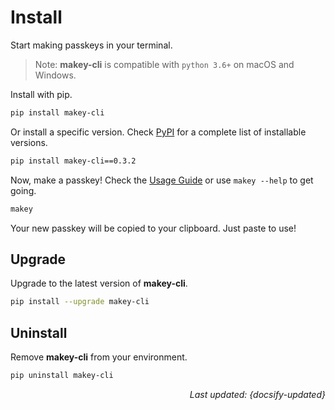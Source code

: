 # Install

Start making passkeys in your terminal.

> Note: **makey-cli** is compatible with `python 3.6+` on macOS and Windows.

Install with pip.

```zsh
pip install makey-cli
```

Or install a specific version. Check
[PyPI](https://pypi.org/project/makey-cli/#history "PyPI - makey-cli")
for a complete list of installable versions.

```zsh
pip install makey-cli==0.3.2
```

Now, make a passkey! Check the [Usage Guide](usage.md "Usage Guide") or use
`makey --help` to get going.

```zsh
makey
```

Your new passkey will be copied to your clipboard. Just paste to use!

## Upgrade

Upgrade to the latest version of **makey-cli**.

```zsh
pip install --upgrade makey-cli
```

## Uninstall

Remove **makey-cli** from your environment.

```zsh
pip uninstall makey-cli
```

<div style="text-align: right"><i>Last updated: {docsify-updated}</i></div>
